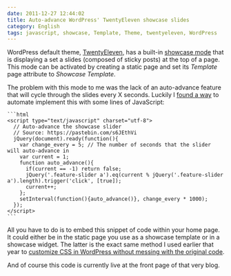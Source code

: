 ```yaml
---
date: 2011-12-27 12:44:02
title: Auto-advance WordPress' TwentyEleven showcase slides
category: English
tags: javascript, showcase, Template, Theme, twentyeleven, WordPress
---
```


WordPress default theme, [TwentyEleven](https://theme.wordpress.com/themes/twentyeleven/), has a built-in [showcase mode](https://twentyelevendemo.wordpress.com/showcase/) that is displaying a set a slides (composed of sticky posts) at the top of a page. This mode can be activated by creating a static page and set its _Template_ page attribute to _Showcase Template_.

The problem with this mode to me was the lack of an auto-advance feature that will cycle through the slides every X seconds. Luckily I [found a way](https://pastebin.com/s6JEthVi) to automate implement this with some lines of JavaScript:

    ```html
    <script type="text/javascript" charset="utf-8">
      // Auto-advance the showcase slider
      // Source: https://pastebin.com/s6JEthVi
      jQuery(document).ready(function(){
        var change_every = 5; // The number of seconds that the slider will auto-advance in
        var current = 1;
        function auto_advance(){
          if(current == -1) return false;
          jQuery('.feature-slider a').eq(current % jQuery('.feature-slider a').length).trigger('click', [true]);
          current++;
        };
        setInterval(function(){auto_advance()}, change_every * 1000);
      });
    </script>
    ```

All you have to do is to embed this snippet of code within your home page. It could either be in the static page you use as a showcase template or in a showcase widget. The latter is the exact same method I used earlier that year to [customize CSS in WordPress without messing with the original code](https://kevin.deldycke.com/2011/01/new-blog-header-and-tiny-wordpress-theme-customizations/).

And of course this code is currently live at the front page of that very blog.
